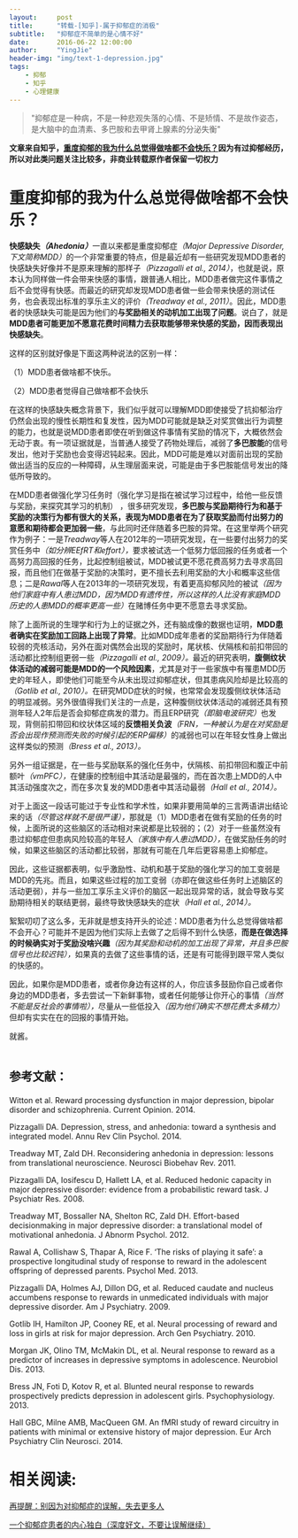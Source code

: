 ```yaml
---
layout:     post
title:      "转载-[知乎]-属于抑郁症的消极"
subtitle:   "抑郁症不简单的是心情不好"
date:       2016-06-22 12:00:00
author:     "YingJie"
header-img: "img/text-1-depression.jpg"
tags:
    - 抑郁
    - 知乎
    - 心理健康
---
```


> "抑郁症是一种病，不是一种悲观失落的心情、不是矫情、不是故作姿态，是大脑中的血清素、多巴胺和去甲肾上腺素的分泌失衡"

**文章来自知乎，[重度抑郁的我为什么总觉得做啥都不会快乐？](https://zhuanlan.zhihu.com/p/24909416 "重度抑郁的我为什么总觉得做啥都不会快乐？")因为有过抑郁经历，所以对此类问题关注比较多，非商业转载原作者保留一切权力**

<h1>重度抑郁的我为什么总觉得做啥都不会快乐？</h1>
<strong>快感缺失<i>（Ahedonia）</i></strong>一直以来都是重度抑郁症<i>（Major Depressive Disorder, 下文简称MDD）</i>的一个非常重要的特点，但是最近却有一些研究发现MDD患者的快感缺失好像并不是原来理解的那样子<i>（Pizzagalli et al., 2014）</i>，也就是说，原本认为同样做一件会带来快感的事情，跟普通人相比，MDD患者做完这件事情之后不会觉得有快感。而最近的研究却发现MDD患者做一些会带来快感的测试任务，也会表现出标准的享乐主义的评价<em>（Treadway et al., 2011）</em>。因此，MDD患者的快感缺失可能是因为他们的<strong>与奖励相关的动机加工出现了问题</strong>。说白了，就是<strong>MDD患者可能更加不愿意花费时间精力去获取能够带来快感的奖励，因而表现出快感缺失</strong>。
<p>
	这样的区别就好像是下面这两种说法的区别一样：
</p>
<p>
	（1）MDD患者做啥都不快乐。
</p>
<p>
	（2）MDD患者觉得自己做啥都不会快乐
</p>
<p>
	在这样的快感缺失概念背景下，我们似乎就可以理解MDD即使接受了抗抑郁治疗仍然会出现的慢性长期性和复发性，因为MDD可能就是缺乏对奖赏做出行为调整的能力，也就是说MDD患者即使在听到做这件事情有奖励的情况下，大概依然会无动于衷。有一项证据就是，当普通人接受了药物处理后，减弱了<strong>多巴胺能</strong>的信号发出，他对于奖励也会变得迟钝起来。因此，MDD可能是难以对面前出现的奖励做出适当的反应的一种障碍，从生理层面来说，可能是由于多巴胺能信号发出的降低所导致的。
</p>
<p>
	在MDD患者做强化学习任务时（强化学习是指在被试学习过程中，给他一些反馈与奖励，来探究其学习的机制） ，很多研究发现，<strong>多巴胺与奖励期待行为和基于奖励的决策行为都有很大的关系，表现为MDD患者在为了获取奖励而付出努力的意愿和期待都会更加弱一些</strong>，与此同时还伴随着多巴胺的异常。在这里举两个研究作为例子：一是<em>Treadway</em>等人在2012年的一项研究发现，在一些要付出努力的奖赏任务中<em>（如分辨EEfRT和effort），</em>要求被试选一个低努力低回报的任务或者一个高努力高回报的任务，比起控制组被试，MDD被试更不愿花费高努力去寻求高回报，而且他们在做基于奖励的决策时，更不擅长去利用奖励的大小和概率这些信息；二是<em>Rawal</em>等人在2013年的一项研究发现，有着更高抑郁风险的被试<em>（因为他们家庭中有人患过MDD，因为MDD有遗传性，所以这样的人比没有家庭MDD历史的人患MDD的概率更高一些）</em>在赌博任务中更不愿意去寻求奖励。
</p>
<p>
	除了上面所说的生理学和行为上的证据之外，还有脑成像的数据也证明，<strong>MDD患者确实在奖励加工回路上出现了异常</strong>。比如MDD成年患者的奖励期待行为伴随着较弱的壳核活动，另外在面对偶然会出现的奖励时，尾状核、伏隔核和前扣带回的活动都比控制组更弱一些<em>（Pizzagalli et al., 2009）。</em>最近的研究表明，<strong>腹侧纹状体活动的减弱可能是MDD的一个风险因素</strong>，尤其是对于一些家族中有罹患MDD历史的年轻人，即使他们可能至今从未出现过抑郁症状，但其患病风险却是比较高的<em>（Gotlib et al., 2010）。</em>在研究MDD症状的时候，也常常会发现腹侧纹状体活动的明显减弱。另外很值得我们关注的一点是，这种腹侧纹状体活动的减弱还具有预测年轻人2年后是否会抑郁症病发的潜力。而且ERP研究<em>（即脑电波研究）</em>也发现，背侧前扣带回和纹状体区域的<strong>反馈相关负波</strong><em>（FRN，一种被认为是在对奖励是否会出现作预测而失败的时候引起的ERP偏移）</em>的减弱也可以在年轻女性身上做出这样类似的预测<em>（Bress et al., 2013）。</em>
</p>
<p>
	另外一组证据是，在一些与奖励联系的强化任务中，伏隔核、前扣带回和腹正中前额叶<em>（vmPFC），</em>在健康的控制组中其活动是最强的，而在首次患上MDD的人中其活动强度次之，而在多次复发的MDD患者中其活动最弱<em>（Hall et al., 2014）。</em>
</p>
<p>
	对于上面这一段话可能过于专业性和学术性，如果非要用简单的三言两语讲出结论来的话<em>（尽管这样就不是很严谨），</em>那就是（1）MDD患者在做有奖励的任务的时候，上面所说的这些脑区的活动相对来说都是比较弱的；（2）对于一些虽然没有患过抑郁症但患病风险较高的年轻人<em>（家族中有人患过MDD），</em>在做奖励任务的时候，如果这些脑区的活动都比较弱，那就有可能在几年后更容易患上抑郁症。
</p>
<p>
	因此，这些证据都表明，似乎激励性、动机和基于奖励的强化学习的加工变弱是MDD的先兆。而且，如果这些过程的加工变弱（亦即在做这些任务时上述脑区的活动更弱），并与一些加工享乐主义评价的脑区一起出现异常的话，就会导致与奖励期待相关的联结更弱，最终导致快感缺失的症状<em>（Hall et al., 2014）。</em>
</p>
<p>
	絮絮叨叨了这么多，无非就是想支持开头的论述：MDD患者为什么总觉得做啥都不会开心？可能并不是因为他们实际上去做了之后得不到什么快感，<strong>而是在做选择的时候确实对于奖励没啥兴趣</strong><em>（因为其奖励和动机的加工出现了异常，并且多巴胺信号也比较迟钝），</em>如果真的去做了这些事情的话，还是有可能得到跟平常人类似的快感的。
</p>
<p>
	因此，如果你是MDD患者，或者你身边有这样的人，你应该多鼓励你自己或者你身边的MDD患者，多去尝试一下新鲜事物，或者任何能够让你开心的事情<em>（当然不能是反社会的事情啦），</em>尽量从一些低投入<em>（因为他们确实不想花费太多精力）</em>但却有实实在在的回报的事情开始。
</p>
<p>
	就酱。<br>
	<br>
</p>
<h2>
<p>
	参考文献：
</p>
</h2>
<p>
	Witton et al. Reward processing dysfunction in major depression, bipolar disorder and schizophrenia. Current Opinion. 2014.
</p>
<p>
	Pizzagalli DA. Depression, stress, and anhedonia: toward a synthesis and integrated model. Annu Rev Clin Psychol. 2014.
</p>
<p>
	Treadway MT, Zald DH. Reconsidering anhedonia in depression: lessons from translational neuroscience. Neurosci Biobehav Rev. 2011.
</p>
<p>
	Pizzagalli DA, Iosifescu D, Hallett LA, et al. Reduced hedonic capacity in major depressive disorder: evidence from a probabilistic reward task. J Psychiatr Res. 2008.
</p>
<p>
	Treadway MT, Bossaller NA, Shelton RC, Zald DH. Effort-based decisionmaking in major depressive disorder: a translational model of motivational anhedonia. J Abnorm Psychol. 2012.
</p>
<p>
	Rawal A, Collishaw S, Thapar A, Rice F. ‘The risks of playing it safe’: a prospective longitudinal study of response to reward in the adolescent offspring of depressed parents. Psychol Med. 2013.
</p>
<p>
	Pizzagalli DA, Holmes AJ, Dillon DG, et al. Reduced caudate and nucleus accumbens response to rewards in unmedicated individuals with major depressive disorder. Am J Psychiatry. 2009.
</p>
<p>
	Gotlib IH, Hamilton JP, Cooney RE, et al. Neural processing of reward and loss in girls at risk for major depression. Arch Gen Psychiatry. 2010.
</p>
<p>
	Morgan JK, Olino TM, McMakin DL, et al. Neural response to reward as a predictor of increases in depressive symptoms in adolescence. Neurobiol Dis. 2013.
</p>
<p>
	Bress JN, Foti D, Kotov R, et al. Blunted neural response to rewards prospectively predicts depression in adolescent girls. Psychophysiology. 2013.
</p>
<p>
	Hall GBC, Milne AMB, MacQueen GM. An fMRI study of reward circuitry in patients with minimal or extensive history of major depression. Eur Arch Psychiatry Clin Neurosci. 2014.
</p>

<h1>相关阅读:</h1>

[再提醒：别因为对抑郁症的误解，失去更多人](http://daily.zhihu.com/story/4128994 "再提醒：别因为对抑郁症的误解，失去更多人")

[一个抑郁症患者的内心独白（深度好文，不要让误解继续）](http://www.360doc.com/content/15/0402/12/22641941_460038209.shtml "一个抑郁症患者的内心独白（深度好文，不要让误解继续）")